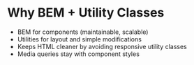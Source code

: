 # Why BEM + Utility Classes

- BEM for components (maintainable, scalable)
- Utilities for layout and simple modifications
- Keeps HTML cleaner by avoiding responsive utility classes
- Media queries stay with component styles

